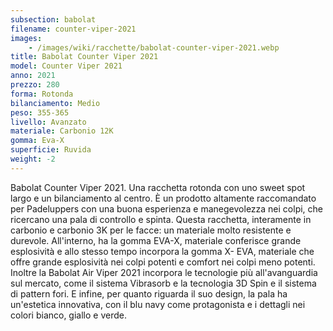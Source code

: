 ```yaml
---
subsection: babolat
filename: counter-viper-2021
images:
    - /images/wiki/racchette/babolat-counter-viper-2021.webp
title: Babolat Counter Viper 2021
model: Counter Viper 2021
anno: 2021
prezzo: 280
forma: Rotonda
bilanciamento: Medio
peso: 355-365
livello: Avanzato
materiale: Carbonio 12K
gomma: Eva-X
superficie: Ruvida
weight: -2
---
```

Babolat Counter Viper 2021. Una racchetta rotonda con uno sweet spot largo e un bilanciamento al centro. È un prodotto altamente raccomandato per Padeluppers con una buona esperienza e manegevolezza nei colpi, che ricercano una pala di controllo e spinta. Questa racchetta, interamente in carbonio e carbonio 3K per le facce: un materiale molto resistente e durevole. All'interno, ha la gomma EVA-X, materiale conferisce grande esplosività e allo stesso tempo incorpora la gomma X- EVA, materiale che offre grande esplosività nei colpi potenti e comfort nei colpi meno potenti. Inoltre la Babolat Air Viper 2021 incorpora le tecnologie più all'avanguardia sul mercato, come il sistema Vibrasorb e la tecnologia 3D Spin e il sistema di pattern fori. E infine, per quanto riguarda il suo design, la pala ha un'estetica innovativa, con il blu navy come protagonista e i dettagli nei colori bianco, giallo e verde.
